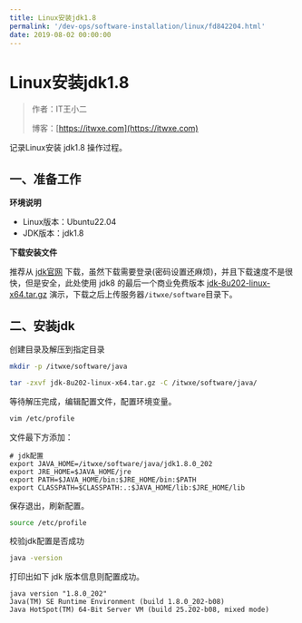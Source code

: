 ```yaml
---
title: Linux安装jdk1.8
permalink: '/dev-ops/software-installation/linux/fd842204.html'
date: 2019-08-02 00:00:00
---
```


# Linux安装jdk1.8

> 作者：IT王小二
>
> 博客：[https://itwxe.com](https://itwxe.com)

记录Linux安装 jdk1.8 操作过程。

## 一、准备工作

**环境说明**

- Linux版本：Ubuntu22.04
- JDK版本：jdk1.8

**下载安装文件**

推荐从 [jdk官网](https://www.oracle.com/java/technologies/oracle-java-archive-downloads.html) 下载，虽然下载需要登录(密码设置还麻烦)，并且下载速度不是很快，但是安全，此处使用 jdk8 的最后一个商业免费版本 [jdk-8u202-linux-x64.tar.gz](https://www.oracle.com/java/technologies/javase/javase8-archive-downloads.html#license-lightbox) 演示，下载之后上传服务器`/itwxe/software`目录下。

## 二、安装jdk

创建目录及解压到指定目录

```bash
mkdir -p /itwxe/software/java

tar -zxvf jdk-8u202-linux-x64.tar.gz -C /itwxe/software/java/
```

等待解压完成，编辑配置文件，配置环境变量。

```bash
vim /etc/profile
```

文件最下方添加：

```
# jdk配置
export JAVA_HOME=/itwxe/software/java/jdk1.8.0_202
export JRE_HOME=$JAVA_HOME/jre
export PATH=$JAVA_HOME/bin:$JRE_HOME/bin:$PATH
export CLASSPATH=$CLASSPATH:.:$JAVA_HOME/lib:$JRE_HOME/lib
```

保存退出，刷新配置。

```bash
source /etc/profile
```

校验jdk配置是否成功

```bash
java -version
```

打印出如下 jdk 版本信息则配置成功。

```
java version "1.8.0_202"
Java(TM) SE Runtime Environment (build 1.8.0_202-b08)
Java HotSpot(TM) 64-Bit Server VM (build 25.202-b08, mixed mode)
```


